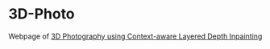 # 3D-Photo
Webpage of [3D Photography using Context-aware Layered Depth Inpainting](https://eborboihuc.github.io/Mono-3DT)
